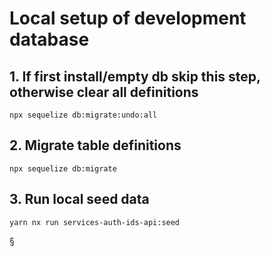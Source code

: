 # Local setup of development database

## 1. If first install/empty db skip this step, otherwise clear all definitions

```
npx sequelize db:migrate:undo:all
```

## 2. Migrate table definitions

```
npx sequelize db:migrate
```

## 3. Run local seed data

```
yarn nx run services-auth-ids-api:seed
```

§
